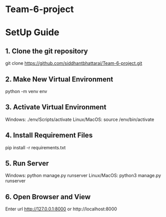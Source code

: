 # Team-6-project
# SetUp Guide
## 1. Clone the git repository

git clone https://github.com/siddhantbhattarai/Team-6-project.git

## 2. Make New Virtual Environment

python -m venv env

## 3. Activate Virtual Environment

Windows: ./env/Scripts/activate
Linux/MacOS: source /env/bin/activate

## 4. Install Requirement Files

pip install -r requirements.txt

## 5. Run Server

Windows: python manage.py runserver
Linux/MacOS: python3 manage.py runserver

## 6. Open Browser and View

Enter url http://127.0.0.1:8000 or http://localhost:8000